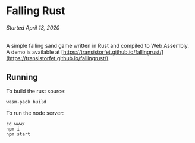 
Falling Rust
============

###### *Started April 13, 2020*

A simple falling sand game written in Rust and compiled to Web Assembly.  A demo is available
at [https://transistorfet.github.io/fallingrust/](https://transistorfet.github.io/fallingrust/)

Running
-------

To build the rust source:
```
wasm-pack build
```

To run the node server:
```
cd www/
npm i
npm start
```

